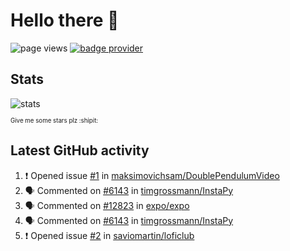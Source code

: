 # Hello there 👋

![page views](https://komarev.com/ghpvc/?username=konradlinkowski&color=brightgreen)
[![badge provider](https://anybadge.herokuapp.com/badge?label=create&message=your%20own%20badge)](https://github.com/KonradLinkowski/AnyBadge)

## Stats
![stats](https://github-readme-stats.vercel.app/api?username=KonradLinkowski&hide_title=true&show_icons=true&include_all_commits=true&count_private=true&disable_animations=true&theme=dark)

<sub><sub>Give me some stars plz :shipit:</sub></sub>

## Latest GitHub activity
<!--START_SECTION:activity-->
1. ❗️ Opened issue [#1](https://github.com/maksimovichsam/DoublePendulumVideo/issues/1) in [maksimovichsam/DoublePendulumVideo](https://github.com/maksimovichsam/DoublePendulumVideo)
2. 🗣 Commented on [#6143](https://github.com/timgrossmann/InstaPy/issues/6143) in [timgrossmann/InstaPy](https://github.com/timgrossmann/InstaPy)
3. 🗣 Commented on [#12823](https://github.com/expo/expo/issues/12823) in [expo/expo](https://github.com/expo/expo)
4. 🗣 Commented on [#6143](https://github.com/timgrossmann/InstaPy/issues/6143) in [timgrossmann/InstaPy](https://github.com/timgrossmann/InstaPy)
5. ❗️ Opened issue [#2](https://github.com/saviomartin/loficlub/issues/2) in [saviomartin/loficlub](https://github.com/saviomartin/loficlub)
<!--END_SECTION:activity-->
